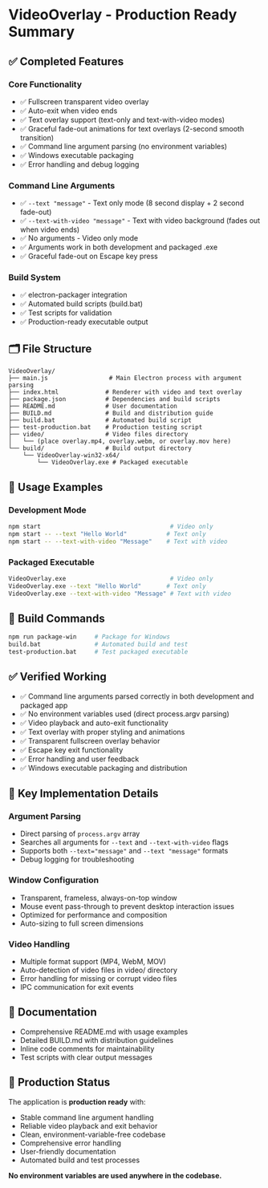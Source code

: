# VideoOverlay - Production Ready Summary

## ✅ Completed Features

### Core Functionality
- ✅ Fullscreen transparent video overlay
- ✅ Auto-exit when video ends
- ✅ Text overlay support (text-only and text-with-video modes)
- ✅ Graceful fade-out animations for text overlays (2-second smooth transition)
- ✅ Command line argument parsing (no environment variables)
- ✅ Windows executable packaging
- ✅ Error handling and debug logging

### Command Line Arguments
- ✅ `--text "message"` - Text only mode (8 second display + 2 second fade-out)
- ✅ `--text-with-video "message"` - Text with video background (fades out when video ends)
- ✅ No arguments - Video only mode
- ✅ Arguments work in both development and packaged .exe
- ✅ Graceful fade-out on Escape key press

### Build System
- ✅ electron-packager integration
- ✅ Automated build scripts (build.bat)
- ✅ Test scripts for validation
- ✅ Production-ready executable output

## 🗂️ File Structure
```
VideoOverlay/
├── main.js                 # Main Electron process with argument parsing
├── index.html             # Renderer with video and text overlay
├── package.json           # Dependencies and build scripts
├── README.md              # User documentation
├── BUILD.md               # Build and distribution guide
├── build.bat              # Automated build script
├── test-production.bat    # Production testing script
├── video/                 # Video files directory
│   └── (place overlay.mp4, overlay.webm, or overlay.mov here)
└── build/                 # Build output directory
    └── VideoOverlay-win32-x64/
        └── VideoOverlay.exe # Packaged executable
```

## 🚀 Usage Examples

### Development Mode
```bash
npm start                                    # Video only
npm start -- --text "Hello World"           # Text only
npm start -- --text-with-video "Message"    # Text with video
```

### Packaged Executable
```bash
VideoOverlay.exe                             # Video only
VideoOverlay.exe --text "Hello World"       # Text only
VideoOverlay.exe --text-with-video "Message" # Text with video
```

## 🔧 Build Commands
```bash
npm run package-win     # Package for Windows
build.bat               # Automated build and test
test-production.bat     # Test packaged executable
```

## ✅ Verified Working
- ✅ Command line arguments parsed correctly in both development and packaged app
- ✅ No environment variables used (direct process.argv parsing)
- ✅ Video playback and auto-exit functionality
- ✅ Text overlay with proper styling and animations
- ✅ Transparent fullscreen overlay behavior
- ✅ Escape key exit functionality
- ✅ Error handling and user feedback
- ✅ Windows executable packaging and distribution

## 🎯 Key Implementation Details

### Argument Parsing
- Direct parsing of `process.argv` array
- Searches all arguments for `--text` and `--text-with-video` flags
- Supports both `--text="message"` and `--text "message"` formats
- Debug logging for troubleshooting

### Window Configuration
- Transparent, frameless, always-on-top window
- Mouse event pass-through to prevent desktop interaction issues
- Optimized for performance and composition
- Auto-sizing to full screen dimensions

### Video Handling
- Multiple format support (MP4, WebM, MOV)
- Auto-detection of video files in video/ directory
- Error handling for missing or corrupt video files
- IPC communication for exit events

## 📝 Documentation
- Comprehensive README.md with usage examples
- Detailed BUILD.md with distribution guidelines
- Inline code comments for maintainability
- Test scripts with clear output messages

## 🏁 Production Status
The application is **production ready** with:
- Stable command line argument handling
- Reliable video playback and exit behavior
- Clean, environment-variable-free codebase
- Comprehensive error handling
- User-friendly documentation
- Automated build and test processes

**No environment variables are used anywhere in the codebase.**
